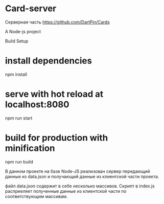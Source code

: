 # Card-server

Серверная часть https://github.com/DartPin/Cards

A Node-js project

Build Setup
# install dependencies
npm install

# serve with hot reload at localhost:8080
npm run start

# build for production with minification
npm run build

В данном проекте на базе Node-JS реализован сервер передающий данные из data.json и получающий данные из клиентской части проекта.

файл data.json содержит в себе несколько массивов. Скрипт в index.js распрееляет полученные данные из клиентской части по соответствующим массивам.
